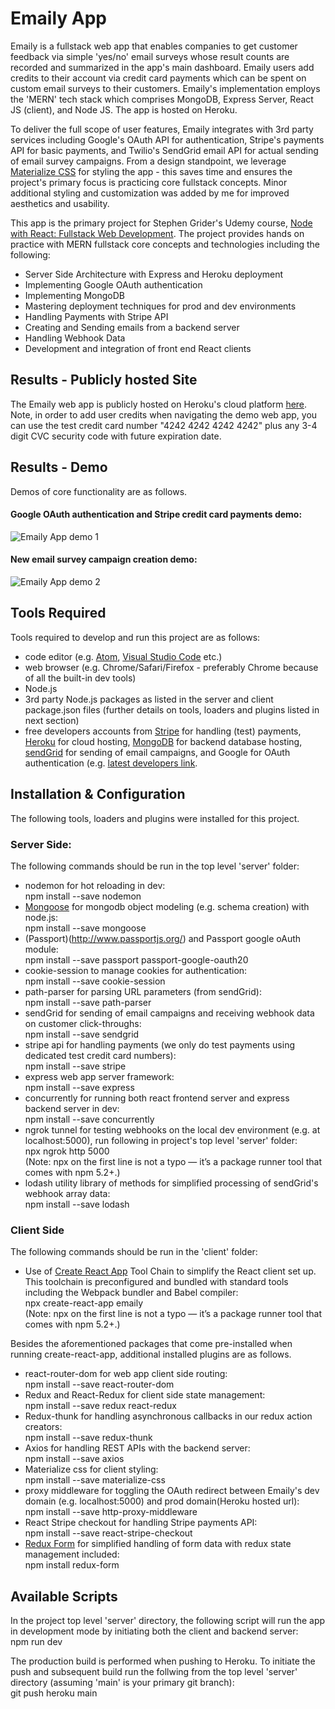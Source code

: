 # Emaily App
Emaily is a fullstack web app that enables companies to get customer feedback via simple 'yes/no' email surveys whose result counts are recorded and summarized in the app's main dashboard.  Emaily users add credits to their account via credit card payments which can be spent on custom email surveys to their customers.  Emaily's implementation employs the 'MERN' tech stack which comprises MongoDB, Express Server, React JS (client), and Node JS.  The app is hosted on Heroku.

To deliver the full scope of user features, Emaily integrates with 3rd party services including Google's OAuth API for authentication, Stripe's payments API for basic payments, and Twilio's SendGrid email API for actual sending of email survey campaigns.  From a design standpoint, we leverage [Materialize CSS](https://materializecss.com/) for styling the app - this saves time and ensures the project's primary focus is practicing core fullstack concepts.  Minor additional styling and customization was added by me for improved aesthetics and usability.

This app is the primary project for Stephen Grider's Udemy course, [Node with React: Fullstack Web Development](https://www.udemy.com/course/node-with-react-fullstack-web-development/).  The project provides hands on practice with MERN fullstack core concepts and technologies including the following:

- Server Side Architecture with Express and Heroku deployment
- Implementing Google OAuth authentication
- Implementing MongoDB
- Mastering deployment techniques for prod and dev environments
- Handling Payments with Stripe API
- Creating and Sending emails from a backend server
- Handling Webhook Data
- Development and integration of front end React clients 

## Results - Publicly hosted Site
The Emaily web app is publicly hosted on Heroku's cloud platform [here](https://calm-fjord-85714.herokuapp.com/).  
Note, in order to add user credits when navigating the demo web app, you can use the test credit card number "4242 4242 4242 4242" plus any 3-4 digit CVC security code with future expiration date.  

## Results - Demo
Demos of core functionality are as follows.  

#### Google OAuth authentication and Stripe credit card payments demo:  
![Emaily App demo 1](emaily_demo_1.gif)

#### New email survey campaign creation demo:  
![Emaily App demo 2](emaily_demo_2.gif)


## Tools Required
Tools required to develop and run this project are as follows: 
- code editor (e.g. [Atom](https://atom.io/), [Visual Studio Code](https://code.visualstudio.com/) etc.)
- web browser (e.g. Chrome/Safari/Firefox - preferably Chrome because of all the built-in dev tools)
- Node.js
- 3rd party Node.js packages as listed in the server and client package.json files (further details on tools, loaders and plugins listed in next section)
- free developers accounts from [Stripe](https://stripe.com/docs) for handling (test) payments, [Heroku](https://www.heroku.com/) for cloud hosting, [MongoDB](https://www.mongodb.com/) for backend database hosting, [sendGrid](https://sendgrid.com/) for sending of email campaigns, and Google for OAuth authentication (e.g. [latest developers link](https://developers.google.com/identity/protocols/oauth2).  

## Installation & Configuration
The following tools, loaders and plugins were installed for this project.

### Server Side:
The following commands should be run in the top level 'server' folder:
- nodemon for hot reloading in dev:\
  npm install --save nodemon
- [Mongoose](https://mongoosejs.com/) for mongodb object modeling (e.g. schema creation) with node.js:\
  npm install --save mongoose
- (Passport)(http://www.passportjs.org/) and Passport google oAuth module:\
  npm install --save passport passport-google-oauth20
- cookie-session to manage cookies for authentication:\
  npm install --save cookie-session
- path-parser for parsing URL parameters (from sendGrid):\
  npm install --save path-parser
- sendGrid for sending of email campaigns and receiving webhook data on customer click-throughs:\
  npm install --save sendgrid
- stripe api for handling payments (we only do test payments using dedicated test credit card numbers):\
  npm install --save stripe
- express web app server framework:\
  npm install --save express
- concurrently for running both react frontend server and express backend server in dev:\
  npm install --save concurrently
- ngrok tunnel for testing webhooks on the local dev environment (e.g. at localhost:5000), run following in project's top level 'server' folder:\
  npx ngrok http 5000  
(Note: npx on the first line is not a typo — it’s a package runner tool that comes with npm 5.2+.) 
- lodash utility library of methods for simplified processing of sendGrid's webhook array data:\
  npm install --save lodash 
  
### Client Side
The following commands should be run in the 'client' folder:
- Use of [Create React App](https://reactjs.org/docs/create-a-new-react-app.html) Tool Chain to simplify the React client set up.  This toolchain is preconfigured and bundled with standard tools including the Webpack bundler and Babel compiler:\
  npx create-react-app emaily  
(Note: npx on the first line is not a typo — it’s a package runner tool that comes with npm 5.2+.)

Besides the aforementioned packages that come pre-installed when running create-react-app, additional installed plugins are as follows.  
- react-router-dom for web app client side routing:\
  npm install --save react-router-dom
- Redux and React-Redux for client side state management:\
  npm install --save redux react-redux
- Redux-thunk for handling asynchronous callbacks in our redux action creators:\
  npm install --save redux-thunk
- Axios for handling REST APIs with the backend server:\
  npm install --save axios
- Materialize css for client styling:\
  npm install --save materialize-css
- proxy middleware for toggling the OAuth redirect between Emaily's dev domain (e.g. localhost:5000) and prod domain(Heroku hosted url):\
  npm install --save http-proxy-middleware
- React Stripe checkout for handling Stripe payments API:\
  npm install --save react-stripe-checkout
- [Redux Form](https://redux-form.com/8.3.0/) for simplified handling of form data with redux state management included:\
  npm install redux-form
 
## Available Scripts
In the project top level 'server' directory, the following script will run the app in development mode by initiating both the client and backend server:\
  npm run dev

The production build is performed when pushing to Heroku.  To initiate the push and subsequent build run the follwing from the top level 'server' directory (assuming 'main' is your primary git branch): \
  git push heroku main
